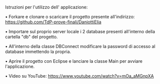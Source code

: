 Istruzioni per l'utilizzo dell' applicazione:

•	Forkare e clonare o scaricare il progetto presente all'indirizzo: https://github.com/TdP-prove-finali/DaniottiElia

•	Importare sul proprio server locale i 2 database presenti all'interno della cartella "db" del progetto.

•	All'interno della classe DBConnect modificare la password di accesso al database immettendo la propria.

•	Aprire il progetto con Eclipse e lanciare la classe Main per avviare l'applicazione.

•	Video su YouTube: https://www.youtube.com/watch?v=mOa_aMGnpXA
